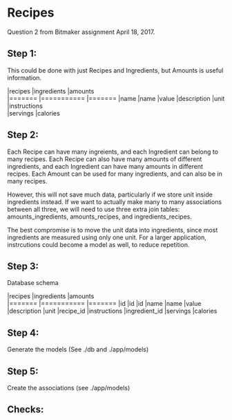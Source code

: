 # Recipes

Question 2 from Bitmaker assignment April 18, 2017.

## Step 1:
This could be done with just Recipes and Ingredients, but Amounts is useful
information.

|recipes        |ingredients    |amounts   
|=======        |===========    |=======
|name           |name           |value
|description                    |unit
|instructions      
|servings
|calories


## Step 2:
Each Recipe can have many ingreients, and each Ingredient can belong to many
recipes. Each Recipe can also have many amounts of different ingredients, and each
Ingredient can have many amounts in different recipes. Each Amount can be used
for many ingredients, and can also be in many recipes.

However, this will not save much data, particularly if we store unit inside
ingredients instead. If we want to actually make many to many associations
between all three, we will need to use three extra join tables:
amounts_ingredients, amounts_recipes, and ingredients_recipes.

The best compromise is to move the unit data into ingredients, since most
ingredients are measured using only one unit. For a larger application,
instrcutions could become a model as well, to reduce repetition.

## Step 3:
Database schema

|recipes        |ingredients    |amounts   
|=======        |===========    |=======
|id             |id             |id
|name           |name           |value
|description    |unit           |recipe_id
|instructions                   |ingredient_id
|servings
|calories

## Step 4:
Generate the models
(See ./db and ./app/models)

## Step 5:
Create the associations
(see ./app/models)

## Checks:
``` Ruby

```
